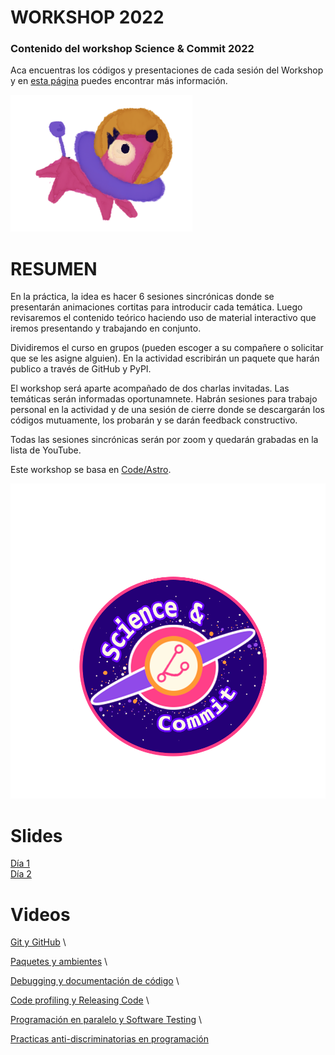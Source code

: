 # WORKSHOP 2022

### Contenido del workshop Science & Commit 2022

Aca encuentras los códigos y presentaciones de cada sesión del Workshop y en [esta página](https://science-and-commit.github.io) puedes encontrar más información.

![luan](https://raw.githubusercontent.com/Science-and-Commit/Science-and-Commit.github.io/master/assets/favicon/Luan_mortal.png)

# RESUMEN

En la práctica, la idea es hacer 6 sesiones sincrónicas donde se presentarán animaciones cortitas para introducir cada temática. Luego revisaremos el contenido teórico haciendo uso de material interactivo que iremos presentando y trabajando en conjunto.

Dividiremos el curso en grupos (pueden escoger a su compañere o solicitar que se les asigne alguien). En la actividad escribirán un paquete que harán publico a través de GitHub y PyPI.

El workshop será aparte acompañado de dos charlas invitadas. Las temáticas serán informadas oportunamnete. Habrán sesiones para trabajo personal en la actividad y de una sesión de cierre donde se descargarán los códigos mutuamente, los probarán y se darán feedback constructivo.

Todas las sesiones sincrónicas serán por zoom y quedarán grabadas en la lista de YouTube.

Este workshop se basa en [Code/Astro](https://github.com/semaphoreP/codeastro).

![Logo](https://github.com/Science-and-Commit/Workshop_2022/blob/main/General_Information/Pictures/logo_redondo.png) 

# Slides 
[Día 1](https://docs.google.com/presentation/d/1IPLx3d9XvkbYrFGhrM_OvDCd3FJNNPW3FGQX2b1vVk8/edit?usp=sharing) \
[Día 2](https://docs.google.com/presentation/d/1sp3A4uPC5RTGtGWWERbAkT87vYes0AlClQW-4c0BbRM/edit?usp=sharing) 

# Videos
[Git y GitHub](https://www.youtube.com/watch?v=nbQop3zV8yo&t=74s) \

[Paquetes y ambientes](https://www.youtube.com/watch?v=_IuU9f_UZu0&t=2s) \ 

[Debugging y documentación de código](https://www.youtube.com/watch?v=Mp8BXW6ammI) \

[Code profiling y Releasing Code](https://www.youtube.com/watch?v=fB7k5NlTZ-Q) \

[Programación en paralelo y Software Testing](https://www.youtube.com/watch?v=AkcztOQUMgg&t=21s) \

[Practicas anti-discriminatorias en programación](https://youtu.be/foD8vHEtexE) 